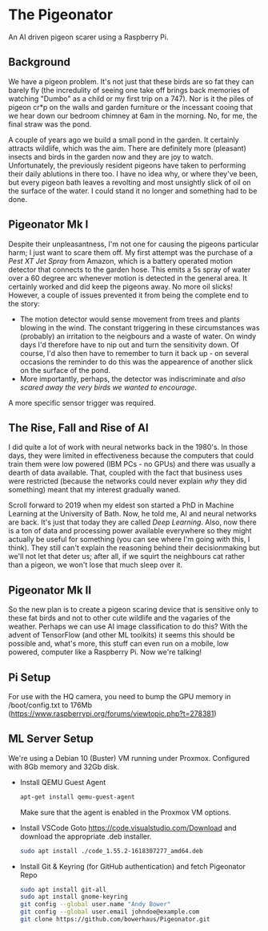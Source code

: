 # The Pigeonator

An AI driven pigeon scarer using a Raspberry Pi.

## Background
We have a pigeon problem. It's not just that these birds are so fat they can barely fly (the incredulity of seeing one take off brings back memories of watching "Dumbo" as a child or my first trip on a 747). Nor is it the piles of pigeon cr\*p on the walls and garden furniture or the incessant cooing that we hear down our bedroom chimney at 6am in the morning. No, for me, the final straw was the pond. 

A couple of years ago we build a small pond in the garden. It certainly attracts wildlife, which was the aim. There are definitely more (pleasant) insects and birds in the garden now and they are joy to watch. Unfortunately, the previously resident pigeons have taken to performing their daily ablutions in there too. I have no idea why, or where they've been, but every pigeon bath leaves a revolting and most unsightly slick of oil on the surface of the water. I could stand it no longer and something had to be done.

## Pigeonator Mk I

Despite their unpleasantness, I'm not one for causing the pigeons particular harm; I just want to scare them off. My first attempt was the purchase of a *Pest XT Jet Spray* from Amazon, which is a battery operated motion detector that connects to the garden hose. This emits a 5s spray of water over a 60 degree arc whenever motion is detected in the general area. It certainly worked and did keep the pigeons away. No more oil slicks! However, a couple of issues prevented it from being the complete end to the story:

* The motion detector would sense movement from trees and plants blowing in the wind. The constant triggering in these circumstances was (probably) an irritation to the neigbours and a waste of water. On windy days I'd therefore have to nip out and turn the sensitivity down. Of course, I'd also then have to remember to turn it back up - on several occasions the reminder to do this was the appearence of another slick on the surface of the pond.
* More importantly, perhaps, the detector was indiscriminate and *also scared away the very birds we wanted to encourage*.

A more specific sensor trigger was required.

## The Rise, Fall and Rise of AI

I did quite a lot of work with neural networks back in the 1980's. In those days, they were limited in effectiveness because the computers that could train them were low powered (IBM PCs - no GPUs) and there was usually a dearth of data available. That, coupled with the fact that business uses were restricted (because the networks could never explain *why* they did something) meant that my interest gradually waned.

Scroll forward to 2019 when my eldest son started a PhD in Machine Learning at the University of Bath. Now, he told me, AI and neural networks are back. It's just that today they are called *Deep Learning*. Also, now there is a ton of data and processing power available everywhere so they might actually be useful for something (you can see where I'm going with this, I think). They still can't explain the reasoning behind their decisionmaking but we'll not let that deter us; after all, if we squirt the neighbours cat rather than a pigeon, we won't lose that much sleep over it.

## Pigeonator Mk II

So the new plan is to create a pigeon scaring device that is sensitive only to these fat birds and not to other cute wildlife and the vagaries of the weather. Perhaps we can use AI image classification to do this? With the advent of TensorFlow (and other ML toolkits) it seems this should be possible and, what's more, this stuff can even run on a mobile, low powered, computer like a Raspberry Pi. Now we're talking! 

## Pi Setup

For use with the HQ camera, you need to bump the GPU memory in /boot/config.txt to 176Mb (https://www.raspberrypi.org/forums/viewtopic.php?t=278381)

## ML Server Setup

We're using a Debian 10 (Buster) VM running under Proxmox. Configured with 8Gb memory and 32Gb disk.

* Install QEMU Guest Agent
  ```bash 
  apt-get install qemu-guest-agent
  ```
  Make sure that the agent is enabled in the Proxmox VM options.

* Install VSCode
  Goto  https://code.visualstudio.com/Download and download the appropriate .deb installer.
  ```bash 
  sudo apt install ./code_1.55.2-1618307277_amd64.deb
  ```
* Install Git & Keyring (for GitHub authentication) and fetch Pigeonator Repo
  ```bash
  sudo apt install git-all
  sudo apt install gnome-keyring
  git config --global user.name "Andy Bower"
  git config --global user.email johndoe@example.com
  git clone https://github.com/bowerhaus/Pigeonator.git
  ```
